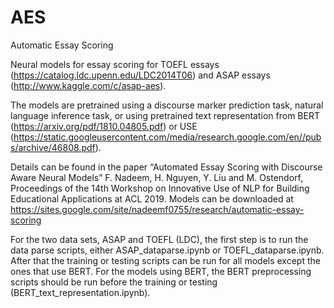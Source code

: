 # AES
Automatic Essay Scoring

Neural models for essay scoring for TOEFL essays (https://catalog.ldc.upenn.edu/LDC2014T06) and ASAP essays (http://www.kaggle.com/c/asap-aes).

The models are pretrained using a discourse marker prediction task, natural language inference task, or using pretrained text representation from BERT (https://arxiv.org/pdf/1810.04805.pdf) or USE (https://static.googleusercontent.com/media/research.google.com/en//pubs/archive/46808.pdf). 

Details can be found in the paper “Automated Essay Scoring with Discourse Aware Neural Models” F. Nadeem, H. Nguyen, Y. Liu and M. Ostendorf, Proceedings of the 14th Workshop on Innovative Use of NLP for Building Educational Applications at ACL 2019.
Models can be downloaded at https://sites.google.com/site/nadeemf0755/research/automatic-essay-scoring

For the two data sets, ASAP and TOEFL (LDC), the first step is to run the data parse scripts, either ASAP_dataparse.ipynb or TOEFL_dataparse.ipynb. After that the training or testing scripts can be run for all models except the ones that use BERT. For the models using BERT, the BERT preprocessing scripts should be run before the training or testing (BERT_text_representation.ipynb). 
